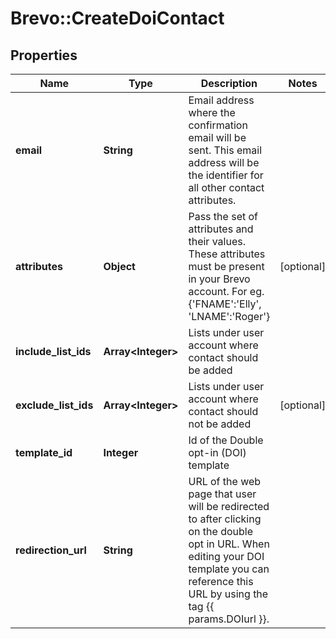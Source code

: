 # Brevo::CreateDoiContact

## Properties
Name | Type | Description | Notes
------------ | ------------- | ------------- | -------------
**email** | **String** | Email address where the confirmation email will be sent. This email address will be the identifier for all other contact attributes. | 
**attributes** | **Object** | Pass the set of attributes and their values. These attributes must be present in your Brevo account. For eg. {&#39;FNAME&#39;:&#39;Elly&#39;, &#39;LNAME&#39;:&#39;Roger&#39;} | [optional] 
**include_list_ids** | **Array&lt;Integer&gt;** | Lists under user account where contact should be added | 
**exclude_list_ids** | **Array&lt;Integer&gt;** | Lists under user account where contact should not be added | [optional] 
**template_id** | **Integer** | Id of the Double opt-in (DOI) template | 
**redirection_url** | **String** | URL of the web page that user will be redirected to after clicking on the double opt in URL. When editing your DOI template you can reference this URL by using the tag {{ params.DOIurl }}. | 


